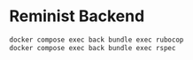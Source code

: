 # Reminist Backend

```bash
docker compose exec back bundle exec rubocop
docker compose exec back bundle exec rspec
```
